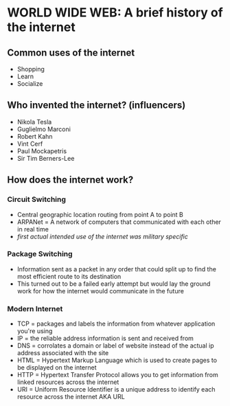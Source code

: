 # WORLD WIDE WEB: A brief history of the internet
## Common uses of the internet
- Shopping
- Learn
- Socialize
## Who invented the internet? (influencers)
- Nikola Tesla
- Guglielmo Marconi
- Robert Kahn
- Vint Cerf
- Paul Mockapetris
- Sir Tim Berners-Lee
## How does the internet work?
### Circuit Switching
- Central geographic location routing from point A to point B
- ARPANet = A network of computers that communicated with each other in real time
- *first actual intended use of the internet was military specific*
### Package Switching
- Information sent as a packet in any order that could split up to find the most efficient route to its destination
- This turned out to be a failed early attempt but would lay the ground work for how the internet would communicate in the future
### Modern Internet
- TCP = packages and labels the information from whatever application you're using
- IP = the reliable address information is sent and received from
- DNS = corrolates a domain or label of website instead of the actual ip address associated with the site
- HTML = Hypertext Markup Language which is used to create pages to be displayed on the internet
- HTTP = Hypertext Transfer Protocol allows you to get information from linked resources across the internet
- URI = Uniform Resource Identifier is a unique address to identify each resource across the internet AKA URL
